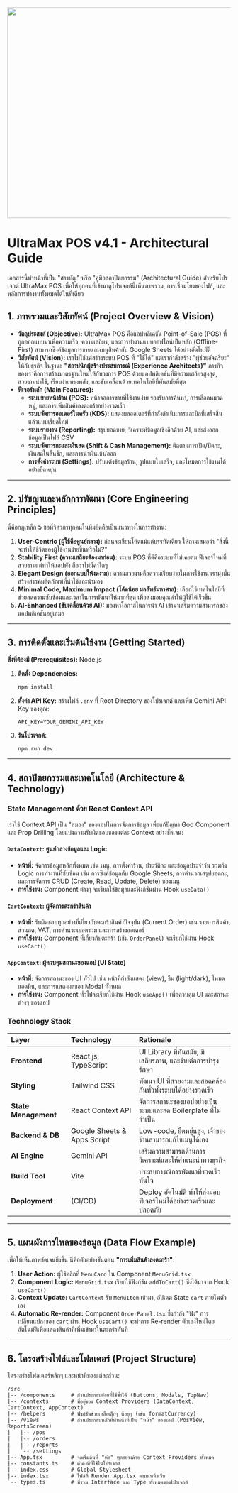 <div align="center">
<img width="1200" height="475" alt="GHBanner" src="https://github.com/user-attachments/assets/0aa67016-6eaf-458a-adb2-6e31a0763ed6" />
</div>

# UltraMax POS v4.1 - Architectural Guide

เอกสารนี้ทำหน้าที่เป็น "สารบัญ" หรือ "คู่มือสถาปัตยกรรม" (Architectural Guide) สำหรับโปรเจกต์ UltraMax POS เพื่อให้ทุกคนที่เข้ามาดูโปรเจกต์นี้เห็นภาพรวม, การเชื่อมโยงของไฟล์, และหลักการทำงานทั้งหมดได้ในที่เดียว

## 1. ภาพรวมและวิสัยทัศน์ (Project Overview & Vision)

*   **วัตถุประสงค์ (Objective):** UltraMax POS คือแอปพลิเคชัน Point-of-Sale (POS) ที่ถูกออกแบบมาเพื่อความเร็ว, ความเสถียร, และการทำงานแบบออฟไลน์เป็นหลัก (Offline-First) สามารถซิงค์ข้อมูลการขายและเมนูสินค้ากับ Google Sheets ได้อย่างอัตโนมัติ
*   **วิสัยทัศน์ (Vision):** เราไม่ใช่แค่สร้างระบบ POS ที่ "ใช้ได้" แต่เรากำลังสร้าง "ผู้ช่วยอัจฉริยะ" ให้กับธุรกิจ ในฐานะ **"สถาปนิกผู้สร้างประสบการณ์ (Experience Architects)"** ภารกิจของเราคือการสร้างมาตรฐานใหม่ให้กับวงการ POS ด้วยแอปพลิเคชันที่มีความเสถียรสูงสุด, สวยงามน่าใช้, เรียบง่ายทรงพลัง, และขับเคลื่อนด้วยเทคโนโลยีที่ทันสมัยที่สุด
*   **ฟีเจอร์หลัก (Main Features):**
    *   **ระบบขายหน้าร้าน (POS):** หน้าจอการขายที่ใช้งานง่าย รองรับการค้นหา, การเลือกหมวดหมู่, และการเพิ่มสินค้าลงตะกร้าอย่างรวดเร็ว
    *   **ระบบจัดการออเดอร์ในครัว (KDS):** แสดงผลออเดอร์ที่กำลังดำเนินการและบิลที่เสร็จสิ้นแล้วแบบเรียลไทม์
    *   **ระบบรายงาน (Reporting):** สรุปยอดขาย, วิเคราะห์ข้อมูลเชิงลึกด้วย AI, และส่งออกข้อมูลเป็นไฟล์ CSV
    *   **ระบบจัดการกะและเงินสด (Shift & Cash Management):** ติดตามการเปิด/ปิดกะ, เงินสดในลิ้นชัก, และการนำเงินเข้า/ออก
    *   **การตั้งค่าระบบ (Settings):** ปรับแต่งข้อมูลร้าน, รูปแบบใบเสร็จ, และโหมดการใช้งานได้อย่างยืดหยุ่น

---

## 2. ปรัชญาและหลักการพัฒนา (Core Engineering Principles)

นี่คือกฎเหล็ก 5 ข้อที่วิศวกรทุกคนในทีมยึดถือเป็นแนวทางในการทำงาน:

1.  **User-Centric (ผู้ใช้คือศูนย์กลาง):** ก่อนจะเขียนโค้ดแม้แต่บรรทัดเดียว ให้ถามเสมอว่า "สิ่งนี้จะทำให้ชีวิตของผู้ใช้งานง่ายขึ้นหรือไม่?"
2.  **Stability First (ความเสถียรต้องมาก่อน):** ระบบ POS ที่ดีคือระบบที่ไม่เคยล่ม ฟีเจอร์ใหม่ที่สวยงามแต่ทำให้แอปพัง ถือว่าไม่มีค่าใดๆ
3.  **Elegant Design (ออกแบบให้งดงาม):** ความสวยงามคือความเรียบง่ายในการใช้งาน เรามุ่งมั่นสร้างสรรค์ผลิตภัณฑ์ที่น่าใช้และน่ามอง
4.  **Minimal Code, Maximum Impact (โค้ดน้อย ผลลัพธ์มหาศาล):** เลือกใช้เทคโนโลยีที่ช่วยลดความซับซ้อนและเวลาในการพัฒนาให้มากที่สุด เพื่อส่งมอบคุณค่าให้ผู้ใช้ได้เร็วขึ้น
5.  **AI-Enhanced (ขับเคลื่อนด้วย AI):** มองหาโอกาสในการนำ AI เข้ามาเสริมความสามารถของแอปพลิเคชันอยู่เสมอ

---

## 3. การติดตั้งและเริ่มต้นใช้งาน (Getting Started)

**สิ่งที่ต้องมี (Prerequisites):** Node.js

1.  **ติดตั้ง Dependencies:**
    ```bash
    npm install
    ```
2.  **ตั้งค่า API Key:**
    สร้างไฟล์ `.env` ที่ Root Directory ของโปรเจกต์ และเพิ่ม Gemini API Key ของคุณ:
    ```
    API_KEY=YOUR_GEMINI_API_KEY
    ```
3.  **รันโปรเจกต์:**
    ```bash
    npm run dev
    ```

---

## 4. สถาปัตยกรรมและเทคโนโลยี (Architecture & Technology)

### State Management ด้วย React Context API

เราใช้ Context API เป็น "สมอง" ของแอปในการจัดการข้อมูล เพื่อแก้ปัญหา God Component และ Prop Drilling โดยแบ่งความรับผิดชอบของแต่ละ Context อย่างชัดเจน:

#### `DataContext`: ศูนย์กลางข้อมูลและ Logic

*   **หน้าที่:** จัดการข้อมูลหลักทั้งหมด เช่น เมนู, การตั้งค่าร้าน, ประวัติกะ และข้อมูลประจำวัน รวมถึง Logic การทำงานที่ซับซ้อน เช่น การซิงค์ข้อมูลกับ Google Sheets, การคำนวณสรุปยอดกะ, และการจัดการ CRUD (Create, Read, Update, Delete) ของเมนู
*   **การใช้งาน:** Component ต่างๆ จะเรียกใช้ข้อมูลและฟังก์ชันผ่าน Hook `useData()`

#### `CartContext`: ผู้จัดการตะกร้าสินค้า

*   **หน้าที่:** รับผิดชอบทุกอย่างที่เกี่ยวกับตะกร้าสินค้าปัจจุบัน (Current Order) เช่น รายการสินค้า, ส่วนลด, VAT, การคำนวณยอดรวม และการสร้างออเดอร์
*   **การใช้งาน:** Component ที่เกี่ยวกับตะกร้า (เช่น `OrderPanel`) จะเรียกใช้ผ่าน Hook `useCart()`

#### `AppContext`: ผู้ควบคุมสถานะของแอป (UI State)

*   **หน้าที่:** จัดการสถานะของ UI ทั่วไป เช่น หน้าที่กำลังแสดง (view), ธีม (light/dark), โหมดแอดมิน, และการแสดงผลของ Modal ทั้งหมด
*   **การใช้งาน:** Component ทั่วไปจะเรียกใช้ผ่าน Hook `useApp()` เพื่อควบคุม UI และสถานะต่างๆ ของแอป

### Technology Stack

| Layer | Technology | Rationale |
| :--- | :--- | :--- |
| **Frontend** | React.js, TypeScript | UI Library ที่ทันสมัย, มีเสถียรภาพ, และง่ายต่อการบำรุงรักษา |
| **Styling** | Tailwind CSS | พัฒนา UI ที่สวยงามและสอดคล้องกันทั่วทั้งระบบได้อย่างรวดเร็ว |
| **State Management**| React Context API | จัดการสถานะของแอปอย่างเป็นระบบและลด Boilerplate ที่ไม่จำเป็น |
| **Backend & DB** | Google Sheets & Apps Script | Low-code, ยืดหยุ่นสูง, เจ้าของร้านสามารถแก้ไขเมนูได้เอง |
| **AI Engine** | Gemini API | เสริมความสามารถด้านการวิเคราะห์และให้คำแนะนำทางธุรกิจ |
| **Build Tool** | Vite | ประสบการณ์การพัฒนาที่รวดเร็วทันใจ |
| **Deployment** | (CI/CD) | Deploy อัตโนมัติ ทำให้ส่งมอบฟีเจอร์ใหม่ได้อย่างรวดเร็วและปลอดภัย |

---

## 5. แผนผังการไหลของข้อมูล (Data Flow Example)

เพื่อให้เห็นภาพชัดเจนยิ่งขึ้น นี่คือตัวอย่างขั้นตอน **"การเพิ่มสินค้าลงตะกร้า"**:

1.  **User Action:** ผู้ใช้คลิกที่ `MenuCard` ใน Component `MenuGrid.tsx`
2.  **Component Logic:** `MenuGrid.tsx` เรียกใช้ฟังก์ชัน `addToCart()` ซึ่งได้มาจาก Hook `useCart()`
3.  **Context Update:** `CartContext` รับ `MenuItem` เข้ามา, อัปเดต State `cart` ภายในตัวเอง
4.  **Automatic Re-render:** Component `OrderPanel.tsx` ซึ่งกำลัง "ฟัง" การเปลี่ยนแปลงของ `cart` ผ่าน Hook `useCart()` จะทำการ Re-render ตัวเองใหม่โดยอัตโนมัติเพื่อแสดงสินค้าที่เพิ่มเข้ามาในตะกร้าทันที

---

## 6. โครงสร้างไฟล์และโฟลเดอร์ (Project Structure)

โครงสร้างโฟลเดอร์หลักๆ และหน้าที่ของแต่ละส่วน:

```
/src
|-- /components     # ส่วนประกอบย่อยที่ใช้ซ้ำได้ (Buttons, Modals, TopNav)
|-- /contexts       # ที่อยู่ของ Context Providers (DataContext, CartContext, AppContext)
|-- /helpers        # ฟังก์ชันช่วยเหลือเล็กๆ น้อยๆ (เช่น formatCurrency)
|-- /views          # ส่วนประกอบหลักที่ทำหน้าที่เป็น "หน้า" ของแอป (PosView, ReportsScreen)
|   |-- /pos
|   |-- /orders
|   |-- /reports
|   `-- /settings
|-- App.tsx         # จุดเริ่มต้นที่ "ห่อ" ทุกอย่างด้วย Context Providers ทั้งหมด
|-- constants.ts    # ค่าคงที่ที่ใช้ในโปรเจกต์
|-- index.css       # Global Stylesheet
|-- index.tsx       # ไฟล์ที่ Render App.tsx ลงบนหน้าเว็บ
`-- types.ts        # ที่รวม Interface และ Type ทั้งหมดของโปรเจกต์
```

